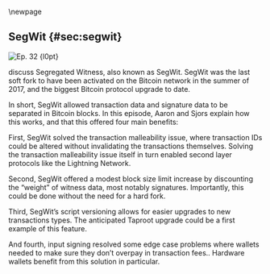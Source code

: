 \newpage
## SegWit {#sec:segwit}


![Ep. 32 {l0pt}](qr/32.png)

discuss Segregated Witness, also known as SegWit. SegWit was the last soft fork to have been activated on the Bitcoin network in the summer of 2017, and the biggest Bitcoin protocol upgrade to date.

In short, SegWit allowed transaction data and signature data to be separated in Bitcoin blocks. In this episode, Aaron and Sjors explain how this works, and that this offered four main benefits:

First, SegWit solved the transaction malleability issue, where transaction IDs could be altered without invalidating the transactions themselves. Solving the transaction malleability issue itself in turn enabled second layer protocols like the Lightning Network.

Second, SegWit offered a modest block size limit increase by discounting the “weight” of witness data, most notably signatures. Importantly, this could be done without the need for a hard fork.

Third, SegWit’s script versioning allows for easier upgrades to new transactions types. The anticipated Taproot upgrade could be a first example of this feature.

And fourth, input signing resolved some edge case problems where wallets needed to make sure they don’t overpay in transaction fees.. Hardware wallets benefit from this solution in particular.

<!-- Transcript

Aaron:
SegWit.

Sjors:
That's right.

Aaron:
Segregated witness, which was the previous soft fork. Well, was the last soft fork. We're working towards the Taproot soft fork now.

Sjors:
It's the last soft fork we know of.

Aaron:
Yes, I guess so. It activated in 2017.

Sjors:
Mm-hmm (affirmative).

Aaron:
It started being developed in 2015.

Sjors:
I think it was late 2015. Yeah, the final idea came about to turn it into a soft fork.

Aaron:
Yeah and we should say, it's probably the biggest protocol upgrade Bitcoin has seen so far, right?

Sjors:
Well, it's the biggest protocol upgrade we've seen since the days of completely reckless deployments of upgrades. Right?

Aaron:
Wouldn't you say so it's almost the biggest code change, for example?

Sjors:
Yeah, I think so. It's bigger change than P2SH, but I don't know what was done in the very early Satoshi days, when hundreds of opcos were turned off and all that stuff.

Aaron:
So, where do we start? Do we start...

Sjors:
We could start with what the problem was.

Aaron:
Okay. What was the problem? Why do we need SegWit, Sjors?

Sjors:
Yeah. Why do witnesses need to be segregated?

Aaron:
Exactly.

Sjors:
So the problem was transaction malleability and transaction malleability means that if I'm sending you some coins and you are sending them to Ruben, who's not here. Then that transaction that you're sending refers to the transaction that I just sent and that's fine normally. But the problem is that somebody could take our transaction and manipulate it. It could take my transaction and manipulate it. And then your two transaction would no longer refer to my transaction, but refer to a void.

Aaron:
Yeah. And to be more specific, I think what the part of the transaction that's being manipulated is actually the signature. So every transaction is signed with a cryptographic signature and the signature, I don't understand the details, but I know that the signature can be tweaked somehow in a way that it looks different, but it's still valid.

Sjors:
Yeah. And there were lots of ways to do that. So one of the ways that was fixed without SegWit is that you could, I think just multiply the signature with minus one or something or just put an up minus in front of it. And it would still be valid. And so anybody could just put that minus in front of it. So you would broadcast a transaction and it would go from one note to the other. Somebody else could see that transaction and they could say, "Well, I'm just going to flip this bit and send it onwards. And then we'll see which one wins." And this is just for simple signatures, but I think there were other, if you have more complicated scripts, there are also ways that somebody can mess with that script.

Aaron:
Yeah. So someone can mess with it in flight basically. You send a transaction to the network and then it's forwarded from peer to peer until it reaches miner, and it's included in a block, but every peer on the network can basically take the transaction, tweak it a little bit and forward it, or the miner can do that.

Sjors:
Yeah. And I guess even the person making it can do it.

Aaron:
Sure.

Sjors:
Yeah. Or the miner can do it. So you may ask yourself, why is this a problem? Right. Because I sent you some coins and you sent them to Ruben, okay. I ruined your transaction. So you just sent it again. So that's not a big deal.

Aaron:
You didn't really ruin the transaction. You just tweaked it a bit, but it's still valid.

Sjors:
Well, I ruined your transaction. So I sent coins to you and you sent coins to Ruben, but that last transaction, no longer points to an existing transaction because somebody messed with my transaction.

Aaron:
Yeah. It's the second transaction that's getting in trouble.

Sjors:
Yeah, and this is not a problem in the scenario we just described. Right? Because you can just make a new one, except what about if you're not you, but what if I sent a transaction to a super secure vault in the Arctic, like thousands of meters underground. And then I went to the Arctic and I created a redeemed transaction back to my hot wallet, but I didn't broadcast it. I just signed it.

Aaron:
Why are you making such a complicated example with vaults and Arctics?

Sjors:
Well, this one isn't that complicated. I just went to my vault, I created the transaction out of my vault, and then I basically buried the vault in a hundred meters of rock. So it's very difficult for me to go back to the vault and make a new transaction. And then I broadcast my original transaction to send some money to the vault and somebody messes with it. Now I have to go back to Antarctica and this COVID, and it's very complicated.

Aaron:
Cold.

Sjors:
So that's a terribly difficult example. Another example would be Lightning.

Aaron:
Yeah. That's the more obvious one.

Sjors:
Yeah. So with Lightning, what happens and we've explained Lightning in earlier episodes, but the idea is you sent money... two people sent money to a shared address. And then the only way to get money out of that address is with transactions that you've both signed before you sent money into that address. And so you don't want somebody messing with the transaction that goes into the address because then you can't spend from it anymore, or you can, but you both have to sign it again. And so one party could cheat the other party out of the coins.

Aaron:
Yeah. The point with Lightning is that you're building unconfirmed transactions on each other. So then if one of the underlying transactions is tweaked, then the transactions that follow up on that one aren't valid anymore.

Sjors:
Yeah, and people spend lots of time trying to find ways around that problem, because people were thinking about Lightning like solutions for quite a while, and it was just really hard to solve.

Aaron:
Yeah. So to be clear that the concrete attack in this Lightning example is that one of the parties would tweak the transaction they shared between them, send this tweaks transaction to the network, and then I guess the other party probably would wouldn't even recognize that transaction. Or even if he did, he couldn't use his own transaction to get his funds back. Am I saying that right?

Sjors:
Well, yeah. All the transactions that get your funds back are no longer valid. So this could be a problem in all the cheating scenarios.

Aaron:
Yeah, exactly. There's also another well known example, which was the Mount Gox case. And that was a mistake on the part of Mount Gox as well. If we assume that the story we've been told about how the hack happened is really true, but the story was...

Sjors:
The hack or you mean one of the many hacks?

Aaron:
The big one, they claimed that the big one was due to transaction malleability. And the story was that they were basically doing their internal accounting based on transaction IDs. So a customer would withdraw funds, use malleability to change the withdrawal, transaction a little bit, still get the money because the transaction is still valid, but then claim, "Guys, I made a withdrawal, but they never received the money." Mount Gox would take the transaction ID. Look, if it was in the blockchain so that, there's no transaction ID like that in the blockchain, our customer must be right, and then resend the coins.

Sjors:
Yeah. But there are so many other things you have to do wrong for that particular thing to happen.

Aaron:
Yeah.

Sjors:
But anyway, let's blame it on malleability.

Aaron:
I'm just giving an example of something that could go wrong because of malleability. In this case you make other mistakes as well. So, that was malleability.

Sjors:
Yeah.

Aaron:
So that's what we want to solve. Right?

Sjors:
Yeah and there have been partial solutions to this already because it's a much bigger problem than just a signature, I think, but in either way, it turns out that it seems like a whac-a-mole game that's just really hard to solve. And the fundamental problem there seems to be that because you're pointing to something that includes a signature. It just gets too complicated. One thing SegWit does, is it no longer refers to the signature because it refers to... Well, the signature's put somewhere else in a transaction in some sort of extra data and-

Aaron:
To make this very clear in case some of our listeners aren't keeping up, the thing is a transaction consists of all of the transaction data, plus the signature formally or usually, or still the case in some transactions, the transaction data and the signature is hashed together. This case gives you a string of numbers and that's the transaction ID.

Sjors:
Yeah.

Aaron:
Because the signature can be tweaked. That means the hash, meaning the transaction ID can also be tweaked and you end up with basically the same transaction with a different transaction ID and that causes all the problems we just discussed. So that's the problem we needed to solve. Somehow we need to make sure that a transaction would always result in the same transaction ID.

Sjors:
Yeah. And so the solution there is to put the hash... Sorry, put the signature in a separate place inside the transaction that as far as old nodes are concerned, doesn't even exist. And you still refer back to other transactions by the original data. So the original, basically the original part of the transaction, that still creates the hash and the signature is this new data. And you do not use it to create a hash.

Aaron:
Right. So the signature ID can't be tweaked anymore because the signature isn't in there anymore.

Sjors:
Right. So you can still tweak the signature if you wanted to. Although there's some limitations on that too, but if you tweak the signature, that's not part of the hash and this is nice, right? So, that's one thing it does, SegWit. And the other thing it does, is it just... Because this data goes into a place that old nodes don't care about. Well, suddenly you can bypass the one megabyte block size limit without a hard fork because old nodes will see a block with exactly one megabyte in it. But new nodes will see more megabytes.

Aaron:
Yeah. Blocks have a one megabyte limits, and that used to be transaction data, plus all the signatures, plus a little bit of metadata. And now it's basically mostly the signature data and not the signatures, and that's where the block size increase comes from. The signatures is sort of the increase.

Sjors:
Yep. Exactly. And that's theoretically up to four megabyte, but in practice, it's more like two and a half. The total size that you get for blocks.

Aaron:
Yeah. Why is that? There is some new calculation for how data is counted when it comes to the signature?

Sjors:
Well, yeah. So I think what happens is you take the old data and you multiply it by three or something, and then you take the new data and you add it up. So the signature's kind of discounted in a way, and that's kind of an arbitrary number, but at least it creates an incentive to use SegWit.

Aaron:
Right. And that's also why it's a bit more flexible now, the block size limit. If there are many transactions with many signatures, for example, multisig transactions, then the size of the blocks could be a little bit bigger because of how it's all calculated.

Sjors:
Right, because with the usual old fashioned transactions, there's not much going on in terms of signatures. There just aren't that many signatures, but you could conceive of much more complicated transactions that have much longer signatures, like in a multisig situation. And those are nicely discounted in SegWit. Yeah.

Aaron:
Right. So how is it possible that SegWit could be deployed as a soft fork?

Sjors:
Okay. Yeah. So this-

Aaron:
Which means backwards compatible upgrade. So old nodes still recognize the SegWit chain, as long as it has majority hash power, at least.

Sjors:
Yeah. And they do this because this new data that we've added is not communicated to old nodes. So every transaction has a little piece of witness. That's not communicated to old node, and every block has a part that is the witness that's not communicated to old nodes. So basically new node [crosstalk 00:11:49]

Aaron:
First of all, where is this part?

Sjors:
I think it's at the end of the block.

Aaron:
It's in the coinbase transaction, right?

Sjors:
I think it's appended at the end of the block, but it's also referred to in the coinbase transaction, because what you do want to do is you want to make sure that, the block hash just refers to the things that are in the block, but it only refers to the things that are in a block as far as legacy notes are concerned. But you don't want to tell the legacy notes about the SegWit stuff. So what happens is there is an op return statement in the coinbase, which refers to a hash of all the witness stuff.

Aaron:
Yeah. The coinbase, in case listeners don't know this isn't just a company. It's also the transaction that pays the miner, his rewards. So basically the first transaction in any block.

Sjors:
Yeah, and the transaction can just spend the money, however it wants, but it has to contain at least one output with op return in it. And that op return must refer to the witness blocks. So old nodes just see an op return statement and they don't care.

Aaron:
And op return is a little bit of text.

Sjors:
Yeah. Op return basically means, okay, you're done verifying, ignore this, but it can be followed by text, which is then ignored. Except by new nodes, which will actually check this. So this allows nodes to communicate blocks and transactions to new node and to old nodes. And they all agree on what's there. And the other reason why this can be a soft fork and that's more important for the new nodes, is you're spending... Where are you sending the coins to when you're using SegWit? So you're using a special address type now, and this address type or on the blockchain, what you have is a script pop key. That is what an output says. So an output of a transaction tells you how to spend the new transaction. It puts a constraint on it. And so this script up key with SegWit starts with a zero or at least does now, but with Taboo, it'll start with a one.

Sjors:
And then it's followed by the hash of a public key, or the hash of a script. And new nodes know what to do with this. They see this version zero, they know, okay, this is SegWit the way we know it. And they see a public key hash and they know, okay, whoever wants to spend this needs to actually provide the public key and a signature, but old nodes, what they see is, okay, there's this condition, which is put zero on the stack and put this random garbage on the stack that I don't know what it is. And the end result is, there's something on my stack and it's not zero and I did not fail. And so, okay, whatever, this is fine. You can spend this. So old nodes think that anybody can spend that coin, but new nodes know exactly who can spend it and who can not spend it.

Aaron:
Yeah. It's actually called anyone can spend out.

Sjors:
Yes.

Aaron:
So in a hypothetical situation where there would only be old nodes on the network, then it would also literally mean that the coins in these addresses could be spent by anyone.

Sjors:
Yeah. This is why the activation of Taproot was of course, always exciting because yes, the miner signaled, but okay. What happens?

Aaron:
Yeah. We discussed that in the last episode I think, or the one before that.

Sjors:
Well, in general, we've talked about, what can go wrong with soft fork activation and this would be one of it. And so, well, it didn't go wrong. So, that's good.

Aaron:
Yeah, so the reason it didn't go wrong is because if there's a mix of all the new nodes on the network, but most miners have forced the new rules then most miners will ensure that these coins in anyone can spend outputs from this perspective of old nodes, won't actually get spent.

Sjors:
That's right.

Aaron:
They'll consider blocks that spend these coins invalid. And as long as they're in the majority, they'll also create the longest chain. So now new nodes are happy because all the new rules are being followed and old nodes are happy because no rules are being broken from their perspective and they just follow the longest chain. So everyone's still in consensus.

Sjors:
Yeah, and this rule I just told you about, this script up key, that puts things on the stack. And as long as it's not zero, everybody's happy, it's a hack. It's just leveraging some ugly aspect of ancient ways that Bitcoin scripts work. But with SegWit, the first thing will be the number zero or the number one, et cetera. And this actually introduces a cleaner variant of the same principle, which is that as far as a SegWit note is concerned. If it starts with the number zero, it's going to enforce the rules. If it starts with the number one or higher, it'll consider it a, it doesn't matter anybody can spend this. And if we get Taproot, then the new nodes will see version zero, they'll enforce the rules, they'll see version one, they'll enforce the rules. But if they see version two or higher they would just consider it valid, and that means that moving forward, it's much easier to introduce soft forks like Taproot without having to find another hack in the old scripting system to exploit.

Aaron:
Right, so SegWit was a little bit of a hack, but it was in that sense a one time hack, because now we can use versioning and every time we want to introduce a new rule for spending coins, it's going to be pretty clean and easy moving forward.

Sjors:
Yeah, exactly. And within Taproot, I guess it's a little out scope for this one, but within Taproot, we have these multiple branches that can have their own condition and those scripts also have a versioning mechanism. So there's even more versioning that can be done.

Aaron:
Right. One more question Sjors. We mentioned that the signatures, they're included in the end of the block, you mentioned.

Sjors:
I think they're appended.

Aaron:
But there's a reference in the coinbase. So how are all these transactions included in one little transaction?

Sjors:
Well, it's called the Merkle tree.

Aaron:
Merkle tree?

Sjors:
Yeah.

Aaron:
Well this sounds excited.

Sjors:
We talked about Merkel trees in an earlier episode.

Aaron:
I think we did.

Sjors:
Quite at length. We tried to explain them and it was possibly quite terrible, but we've done it and we're not going to do it again, but basically it's essentially just taking a hash, but a Merkle tree is a little bit more elegant than a hash because it allows you to point to specific elements inside the tree. A hash will just say yes or no for everything that's in it. Could be a whole megabyte, is correct or not, but with a Merkle tree, you can say, "Okay, I can actually prove that this specific transaction exists inside that tree at that position." Without having to reveal everything else in it. And that's kind of cool.

Aaron:
Yeah. And I think it's essentially sort of a mirror of the actual transactions right? Which are also included in the Merkle tree in the block. And then there's-

Sjors:
It's the same idea. So it's not rocket science.

Aaron:
So we have one Merkle tree for transactions, the regular transaction data, and then sort of a mirroring Merkle tree for all the references to the signatures in the coinbase block. Right?

Sjors:
Yeah, exactly. And I think you could generalize that to something called extension blocks where you could add something else to transactions in the future and just refer to that in a coinbase output. And so you could increase block size through soft forks to a degree, but you can't really go super far with that. Because as far as the old nodes is concerned, there still has to be a valid transaction out there. And a valid transaction probably has to have at least an input and at least an output, even if the output says, "Do whatever you want with this." Can't make it smaller than that, and there's still the one megabyte limit as far as these old nodes are concerned. You can't use extension blocks just to add data to transactions. You can use it to add data to transactions, but you can't use it to create an infinite number of transactions because those transactions have a minimum size, probably about 60 bytes.

Aaron:
We're going off the rails.

Sjors:
That's fine. All right. Bring us back to the rails. I think there were some other benefits of SegWit that we wanted to mention.

Aaron:
So we mentioned transaction malleability is soft, which was necessary for something like the Lightning network so that's why we have Lightning network now because we had SegWit, the other benefits we mentioned is block size, limit increase.

Sjors:
Yeah, and I guess we had four years almost of low fees, now they're high again.

Aaron:
Yeah, they're stacking up now. Then we had the versioning, so easier to make new upgrades. Were there more benefits than that?

Sjors:
Yeah. There is. There's committing to the inputs. So this is fun for hardware wallets. If you're a hardware wallet and you want to sign something, we talked about that in one of the very first episodes. Where we explained that if you're a hardware wallet and you want to sign a transaction, you want to look at the output amounts. You can do that, but you want to make sure that the input amounts actually sort of add up to the same as the output amounts so that money isn't just disappearing into fees. But the only way to do that is to actually have the input transactions and look at their output amounts. And so that meant that in the old days, you would have to send all the input transactions to the hardware wallet as well. And it would have to process them. And it's a lot of work or it could be a lot of work if they're big transactions.

Aaron:
Yeah. So to be clear, this is always the case for any wallet. You always have inputs, that's the coins you own. And then you have the outputs, that's the coins you're sending, including a change output to yourself usually. And then the difference between them, that's the fee. And that's for the miner to keep.

Sjors:
Yeah. The fee is not actually mentioned in the transaction.

Aaron:
Yeah, exactly. There's no fee amount or anything like that in transaction. You just have to calculate it yourself. That's fine for regular wallet because the regular wallet just knows how much all of the inputs are worth. And the outputs are obvious they're in the transaction and then the difference, it's easy to calculate, but a hardware wallet is basically just signing from private keys and it doesn't necessarily know how much all the inputs are worth. So now it's... Am I saying this right?

Sjors:
Yeah, it's right.

Aaron:
Yeah. It's sending money away, but it's actually not sure how much money it's sending and therefore a hardware wallet has the risk that it's sending 10 million coins as a fee without realizing that.

Sjors:
Right. The main problem there is the fee could be arbitrary. And so if somebody colludes with the miner or just wants to take your coins hostage in some weird way, that's not good. So what SegWit does, is it commits to those inputs. So normally a transaction, in the old days, the transaction would... The input would just be the idea of the transaction that we just talked about with all the malleability stuff and the index basically.

Sjors:
So a transaction has multiple outputs. So you'd say the suspending output zero of this and this transaction. And with SegWit, what's basically added to that is the amount. Actually, not just the amount, I think the entire transaction. So take the transaction and hash it. And that's what you're committing to now. And that includes the output amounts of that transaction. So now when you're signing it, you can check it. Could still be entirely fake, by the way, you could craft a fake transaction with fake inputs and any output amount you want, but then if the hardware wallet signs it and you put it on the blockchain, well, it's not going to be valid. So that's kind of a useless cheat.

Aaron:
Yeah. We talked about that in episode two maybe.

Sjors:
No, I think in the first episode.

Aaron:
Episode one?

Sjors:
Yeah, with the actual tornado.

Aaron:
Right, okay. So now we have four benefits of SegWit. One of them is malleability, which was sort of the main one. I think that was the reason it was included in the elements side chain of Blockstream I think before it even made it to Bitcoin, and I think that was the reason they added was solving malleability. So-

Sjors:
Yeah, it enables things like Lightning, so that's a pretty big capacity increase potential.

Aaron:
Exactly. So that's one, and then we have the block size increase, which is two. Then we have the versioning bits, which makes it easier to deploy future upgrades, which is three. And then four, you just mentioned, is the hardware wallet fee issue is solved.

Sjors:
Yeah, or at least we thought it was solved. We explained it the first episode that there's some gotchas. But yeah, those are, the four main benefits. And I think there's some minor tweaks as well in there, but it was a pretty big change, compared to that Taproot is relatively simple.

Aaron:
Yeah. So I spent a lot of time on reddit.com/rbtc. And all I read there is that SegWit is the awfullest thing ever. How come Sjors?

Sjors:
The awfullest?

Aaron:
Yes. It's horrible.

Sjors:
Okay, well, sorry to hear that. I don't know. I've heard more reasonable objections from non-r/btc places saying, "Well, it would've been slightly simpler to do it as a hard fork." But the more I look at it, the less I'm convinced of that.

Aaron:
Yeah. I guess the argument there would be that the signature hash tree is included in the coinbase and there would've been a cleaner place to put it if-

Sjors:
Well, you wouldn't have had to put it anywhere. If you do a hard fork, you can just add the witness data to the blocks and in the main Merkle tree. So you don't need to do anything in the upper turn.

Aaron:
Right.

Sjors:
But the downside is you need to actually do a hard fork. And just to think through what's involved to do that, that's where all the complexity then goes and all the precedent risk. So I think it's good that this was done as a soft fork.

Aaron:
Yeah. I think I was saying it in jest, but I think that it's probably the only arguments that I've heard that even make slight sense that's also being exposed, in English words.

Sjors:
It's been a while since-

Aaron:
On r/btc I meant.

Sjors:
I think that's one of the more serious ones, but other than that, I think the main arguments were, it was a block stream conspiracy and-

Aaron:
Sure, yeah, yeah, of course you have all that.

Sjors:
Extra complexity so that Bitcoin Core can get paid more and a whole bunch.

Aaron:
Okay. Are you conspiracy denier?

Sjors:
Yes. I'm conspiracy denier.

Aaron:
Wake up sheeple.

Sjors:
I'm sorry. I will keep sleeping. I think that's it, right?

Aaron:
I think so, Sjors.

Sjors:
All right then. Thank you for listening to the Van Wirdum Sjorsnado.

Aaron:
There you go!

-->
